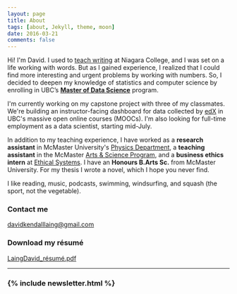```yaml
---
layout: page
title: About
tags: [about, Jekyll, theme, moon]
date: 2016-03-21
comments: false
---
```


Hi! I'm David. I used to [teach writing](https://laingdk.github.io/teaching-portfolio/) at Niagara College, and I was set on a life working with words. But as I gained experience, I realized that I could find more interesting and urgent problems by working with numbers. So, I decided to deepen my knowledge of statistics and computer science by enrolling in UBC’s [**Master of Data Science**](http://masterdatascience.science.ubc.ca/) program.

I'm currently working on my capstone project with three of my classmates. We're building an instructor-facing dashboard for data collected by [edX](https://www.edx.org/school/ubcx) in UBC's massive open online courses (MOOCs). I'm also looking for full-time employment as a data scientist, starting mid-July.

In addition to my teaching experience, I have worked as a **research assistant** in McMaster University's [Physics Department](http://www.physics.mcmaster.ca/), a **teaching assistant** in the McMaster [Arts & Science Program](https://artsci.mcmaster.ca/), and a **business ethics intern** at [Ethical Systems](http://ethicalsystems.org/). I have an **Honours B.Arts Sc.** from McMaster University. For my thesis I wrote a novel, which I hope you never find.

I like reading, music, podcasts, swimming, windsurfing, and squash (the sport, not the vegetable).



### Contact me

[davidkendalllaing@gmail.com](mailto:davidkendalllaing@gmail.com)

### Download my résumé

[LaingDavid_résumé.pdf](../downloadable_files/LaingDavid_résumé.pdf)

<hr class="hr-line">
<h3 class="title">
  {% include newsletter.html %}
</h3>
